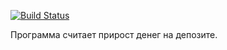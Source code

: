 [![Build Status](https://travis-ci.org/jeanstefanovich/deposit-calc.svg?branch=master)](https://travis-ci.org/jeanstefanovich/deposit-calc)

Программа считает прирост денег на депозите.
